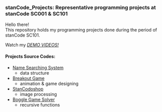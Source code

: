 ### stanCode_Projects: Representative programming projects at stanCode SC001 & SC101

Hello there!\
This repository holds my programming projects done during the period of stanCode SC101.

Watch my *[DEMO VIDEOS!](https://drive.google.com/drive/folders/1MASwSaEz2fn7nIa5Gy2G3pmtmRm58K32?usp=sharing)*

#### Projects Source Codes:
* [Name Searching System](https://github.com/itoyuhao/stanCode_Projects/blob/main/SC-Projects/Name_searching_system/babygraphics.py)
  * data structure  
* [Breakout Game](https://github.com/itoyuhao/stanCode_Projects/blob/main/SC-Projects/Breakout_game/breakout.py)
  * animation & game designing
* [StanCodoshop](https://github.com/itoyuhao/stanCode_Projects/blob/main/SC-Projects/stanCodoshop/stanCodoshop.py)
  * image processing
* [Boggle Game Solver](https://github.com/itoyuhao/stanCode_Projects/blob/main/SC-Projects/Boggle/boggle.py)
  * recursive functions
